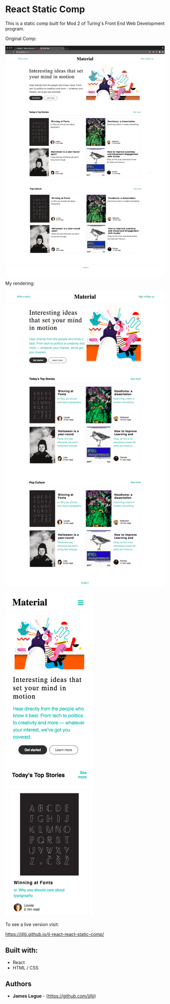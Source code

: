 # React Static Comp

This is a static comp built for Mod 2 of Turing's Front End Web Development program.

Original Comp:

![Desktop](public/react-static-comp.png "Original Comp")

My rendering:

![Desktop](public/jl-react-static-comp-desktop.png "Desktop")

![Mobile](public/jl-react-static-comp-mobile.png "Mobile")

To see a live version visit:

https://jjlljj.github.io/jl-react-react-static-comp/

## Built with:

* React
* HTML / CSS

## Authors

* **James Logue** - (https://github.com/jjlljj)
